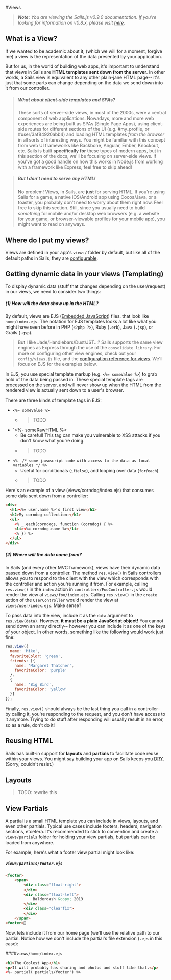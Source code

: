 #Views
> _**Note:** You are viewing the Sails.js v0.9.0 documentation.  If you're looking for information on v0.8.x, please visit [here](http://08x.sailsjs.org)._



## What is a View?
If we wanted to be academic about it, (which we will for a moment, forgive me) a view is the representation of the data presented by your application.

But for us, in the world of building web apps, it's important to understand that views in Sails are **HTML templates sent down from the server**.  In other words, a Sails view is equivalent to any other plain-jane HTML page-- it's just that some parts can change depending on the data we send down into it from our controller.

> ##### What about client-side templates and SPAs?
> These sorts of server-side views, in most of the 2000s, were a central component of web applications.  Nowadays, more and more web experiences are being built as SPAs (Single Page Apps), using client-side routes for different sections of the UI (e.g. #my_profile, or #user/3af84920abb4) and loading HTML templates *from the browser* in all sorts of interesting ways. You might be familiar with this concept from web UI frameworks like Backbone, Angular, Ember, Knockout, etc.
> Sails is built **specifically for** these types of modern apps, but in this section of the docs, we'll be focusing on server-side views.  If you've got a good handle on how this works in Node.js from working with a framework like Express, feel free to skip ahead!

> ##### But I don't need to serve any HTML!
> No problem!  Views, in Sails, are **just** for serving HTML.  If you're using Sails for a game, a native iOS/Android app using Cocoa/Java, or a toaster, you probably don't need to worry about them right now.  Feel free to skip this section.
> Still, since you usually need to build *something* for mobile and/or desktop web browsers (e.g. a website for your game, or browser-viewable profiles for your mobile app), you might want to read on anyways.

## Where do I put my views?
Views are defined in your app's `views/` folder by default, but like all of the default paths in Sails, they are [configurable](https://github.com/balderdashy/sails-wiki/blob/0.9/config.paths.md).

## Getting dynamic data in your views (Templating)

To display dynamic data (stuff that changes depending on the user/request) in our views, we need to consider two things:

##### (1) How will the data show up in the HTML?

By default, views are EJS ([Embedded JavaScript](http://embeddedjs.com/)) files. that look like `home/index.ejs`.  The notation for EJS templates looks a lot like what you might have seen before in PHP (`<?php ?>`), Ruby (`.erb`), Java (`.jsp`), or Grails (`.gsp`).

> But I like Jade/Handlebars/Dust/JST...?
> Sails supports the same view engines as Express through the use of the `consolidate library`.  For more on configuring other view engines, check out your `config/views.js` file, and the [configuration reference for views](https://github.com/balderdashy/sails-wiki/blob/0.9/config.views.md).  We'll focus on EJS for the examples below.

In EJS, you use special template markup (e.g. `<%= someValue %>`) to grab hold of the data being passed in.  These special template tags are processed on the server, and will never show up when the HTML from the rendered view is actually sent down to a user's browser.

There are three kinds of template tags in EJS:
+ `<%= someValue %>`
   + > TODO
+ `<%- someRawHTML %>
  + Be careful!  This tag can make you vulnerable to XSS attacks if you don't know what you're doing.
  + > TODO
+ `<%  /* some javascript code with access to the data as local variables */ %>`
  + Useful for conditionals (`if`/`else`), and looping over data (`for`/`each`)
  + > TODO

Here's an example of a view (views/corndog/index.ejs) that consumes some data sent down from a controller:

```html
<div>
  <h1><%= user.name %>'s first view</h1>
  <h2>My corndog collection:</h2>
  <ul>
    <% _.each(corndogs, function (corndog) { %>
    <li><%= corndog.name %></li>
    <% }) %>
  </ul>
</div>
```



##### (2) Where will the data come from?

In Sails (and every other MVC framework), views have their dynamic data passed down from a controller.  The method `res.view()` in Sails controllers allows you to respond to the client with the view which corresponds with the controller and action you're running it from.  For example, calling `res.view()` in the `index` action in `controllers/FooController.js` would render the view at `views/foo/index.ejs`.  Calling `res.view()` in the `create` action of the `UserController` would render the view at `views/user/index.ejs`.  Make sense?

To pass data into the view, include it as the `data` argument to `res.view(data)`.  However, **it must be a plain JavaScript object!**  You cannot send down an array directly-- however you can include it as one of the keys of your object.  In other words, something like the following would work just fine:

```javascript
res.view({
  name: 'Mike',
  favoriteColor: 'green',
  friends: [{
    name: 'Margaret Thatcher',
    favoriteColor: 'purple'
  },
  {
    name: 'Big Bird',
    favoriteColor: 'yellow'
  }]
});
```

Finally, `res.view()` should always be the last thing you call in a controller- by calling it, you're responding to the request, and you don't have access to it anymore.  Trying to do stuff after responding will usually result in an error, so as a rule, don't do it!




## Reusing HTML
Sails has built-in support for **layouts** and **partials** to facilitate code reuse within your views.  You might say building your app on Sails keeps you [DRY](http://en.wikipedia.org/wiki/Don't_repeat_yourself). (Sorry, couldn't resist.)


## Layouts

> TODO: rewrite this


## View Partials

A partial is a small HTML template you can include in views, layouts, and even other partials.  Typical use cases include footers, headers, navigation sections, etcetera.  It's recommended to stick to convention and create a `views/partials` folder for holding your view partials, but partials can be loaded from anywhere.

For example, here's what a footer view partial might look like:

##### `views/partials/footer.ejs`
```html
<footer>
	<span>
		<div class="float-right">
		</div>
		<div class="float-left">
			Balderdash &copy; 2013
		</div>
		<div class="clearfix">
		</div>
	</span>
<footer>
```

Now, lets include it from our home page (we'll use the relative path to our partial.  Notice how we don't include the partial's file extension (`.ejs` in this case):

####`views/home/index.ejs`
```html
<h1>The Coolest App</h1>
<p>It will probably has sharing and photos and stuff like that.</p>
<%- partial('partials/footer') %>  
```









<!--

```text
PROJECT FOLDER
└── views
    ├── 401.ejs
    ├── 404.ejs
    ├── layout.ejs
    └── <controller>
        ├── index.ejs
        ├── <action>.ejs
        └── partials
            ├── footer.ejs
            ├── header.ejs
            ├── page.ejs
            └── sections
                ├── about.ejs
                ├── blog.ejs
                └── chat.ejs
```

This layout makes it really simple to navigate and keep things organized.

-->



<!--
## What about using multiple layouts?

Express 3 removed native support for layouts.  In Sails, we've managed to keep this around, but we don't officially support multiple layouts.

That said, at least in EJS, instead of indicating your custom layout with the `layout` local,
you must use `_layoutFile`:
```javascript
res.view({
  _layoutFile: 'relativePathToYourCustomLayoutFromTheTargetView.ejs'
});
```

The path to the layout you're wanting to use should be specified  **relative** to the view you're rendering.

So if you're in the create action of the UserController, rendering a view (`views/user/create.ejs`), the relative path to your custom layout might be: `../staticSiteLayout.ejs`

```text
PROJECT FOLDER
└── views
    ├── staticSiteLayout.ejs
    ├── layout.ejs
    └── user
    	└── create.ejs
```
-->



<!--
If you need to override a layout for a specific view, you can do so in the res.view call as below:

```javascript
res.view({
  layout: "different_layout"
})
```
-->




<!--

Here's an example controller:
```javascript
        // controllers/CorndogController.js
	module.exports = {

		index: function(req, res) {
                        // will render the view at `views/corndog/index.ejs`
			return res.view({
				corndogs: [
                                  { name: 'Hank the Corndog' },
                                  {name: 'Lenny the Corndog'}
                                ]
			});
		}
	};
```
-->
